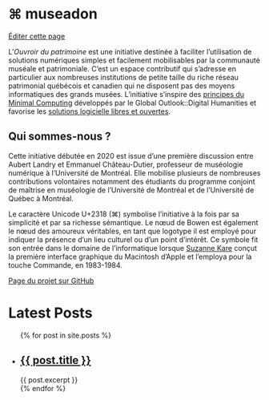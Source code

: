 # ⌘ museadon

[Éditer cette page](https://github.com/ouvroir/patrimoine/edit/master/about.md)

L’*Ouvroir du patrimoine* est une initiative destinée à faciliter l’utilisation de solutions numériques simples et facilement mobilisables par la communauté muséale et patrimoniale. C’est un espace contributif qui s’adresse en particulier aux nombreuses institutions de petite taille du riche réseau patrimonial québécois et canadien qui ne disposent pas des moyens informatiques des grands musées. L’initiative s’inspire des [principes du Minimal Computing](https://go-dh.github.io/mincomp/) développés par le Global Outlook::Digital Humanities et favorise les [solutions logicielle libres et ouvertes](https://www.gnu.org/philosophy/free-sw.fr.html).

## Qui sommes-nous ?

Cette initiative débutée en 2020 est issue d’une première discussion entre Aubert Landry et Emmanuel Château-Dutier, professeur de muséologie numérique à l’Université de Montréal. Elle mobilise plusieurs de nombreuses contributions volontaires notamment des étudiants du programme conjoint de maîtrise en muséologie de l’Université de Montréal et de l’Université de Québec à Montréal.

Le caractère Unicode U+2318 (⌘) symbolise l’initiative à la fois par sa simplicité et par sa richesse sémantique. Le nœud de Bowen est également le nœud des amoureux véritables, en tant que logotype il est employé pour indiquer la présence d’un lieu culturel ou d’un point d’intérêt. Ce symbole fit son entrée dans le domaine de l’informatique lorsque [Suzanne Kare](https://kare.com) conçut la première interface graphique du Macintosh d’Apple et l’employa pour la touche Commande, en 1983-1984.

[Page du projet sur GitHub](https://github.com/ouvroir/museadon)

<h1>Latest Posts</h1>

<ul>
  {% for post in site.posts %}
    <li>
      <h2><a href="{{ post.url }}">{{ post.title }}</a></h2>
      {{ post.excerpt }}
    </li>
  {% endfor %}
</ul>
